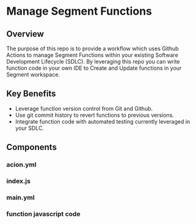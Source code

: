 # Manage Segment Functions

## Overview
The purpose of this repo is to provide a workflow which uses Github Actions to manage Segment Functions within your existing Software Development Lifecycle (SDLC). By leveraging this repo you can write function code in your own IDE to Create and Update functions in your Segment workspace.

## Key Benefits
- Leverage function version control from Git and Github.
- Use git commit history to revert functions to previous versions.
- Integrate function code with automated testing currently leveraged in your SDLC.


## Components

### acion.yml

### index.js

### main.yml

### function javascript code